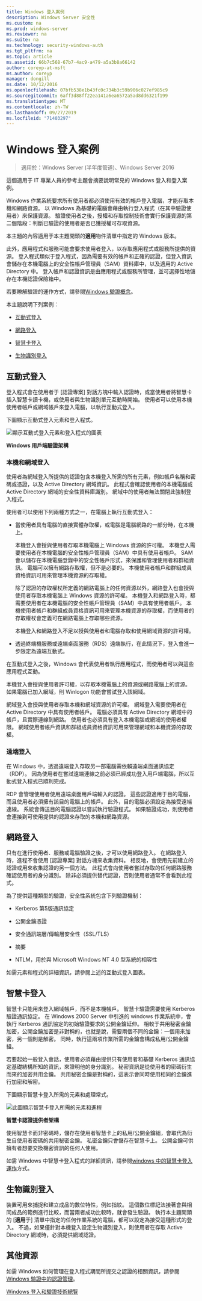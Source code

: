 ```yaml
---
title: Windows 登入案例
description: Windows Server 安全性
ms.custom: na
ms.prod: windows-server
ms.reviewer: na
ms.suite: na
ms.technology: security-windows-auth
ms.tgt_pltfrm: na
ms.topic: article
ms.assetid: 66b7c568-67b7-4ac9-a479-a5a3b8a66142
author: coreyp-at-msft
ms.author: coreyp
manager: dongill
ms.date: 10/12/2016
ms.openlocfilehash: 07bfb538e1b43fc0c734b3c59b906c027ef985c9
ms.sourcegitcommit: 6aff3d88ff22ea141a6ea6572a5ad8dd6321f199
ms.translationtype: MT
ms.contentlocale: zh-TW
ms.lasthandoff: 09/27/2019
ms.locfileid: "71403297"
---
```

# <a name="windows-logon-scenarios"></a>Windows 登入案例

>適用於：Windows Server (半年度管道)、Windows Server 2016

這個適用于 IT 專業人員的參考主題會摘要說明常見的 Windows 登入和登入案例。

Windows 作業系統要求所有使用者都必須使用有效的帳戶登入電腦，才能存取本機和網路資源。 以 Windows 為基礎的電腦會藉由執行登入程式（在其中驗證使用者）來保護資源。 驗證使用者之後，授權和存取控制技術會實行保護資源的第二個階段：判斷已驗證的使用者是否已獲授權可存取資源。

本主題的內容適用于本主題開頭的**適用**物件清單中指定的 Windows 版本。

此外，應用程式和服務可能會要求使用者登入，以存取應用程式或服務所提供的資源。 登入程式類似于登入程式，因為需要有效的帳戶和正確的認證，但登入資訊會儲存在本機電腦上的安全性帳戶管理員（SAM）資料庫中，以及適用的 Active Directory 中。 登入帳戶和認證資訊是由應用程式或服務所管理，並可選擇性地儲存在本機認證保險箱中。

若要瞭解驗證的運作方式，請參閱[Windows 驗證概念](windows-authentication-concepts.md)。

本主題說明下列案例：

-   [互動式登入](#BKMK_InteractiveLogon)

-   [網路登入](#BKMK_NetworkLogon)

-   [智慧卡登入](#BKMK_SmartCardLogon)

-   [生物識別登入](#BKMK_BioLogon)

## <a name="BKMK_InteractiveLogon"></a>互動式登入
登入程式會在使用者于 [認證專案] 對話方塊中輸入認證時，或當使用者將智慧卡插入智慧卡讀卡機，或使用者與生物識別單元互動時開始。 使用者可以使用本機使用者帳戶或網域帳戶來登入電腦，以執行互動式登入。

下圖顯示互動式登入元素和登入程式。

![顯示互動式登入元素和登入程式的圖表](../media/windows-logon-scenarios/AuthN_LSA_Architecture_Client.gif)

**Windows 用戶端驗證架構**

### <a name="BKMK_LocaDomainLogon"></a>本機和網域登入
使用者為網域登入所提供的認證包含本機登入所需的所有元素，例如帳戶名稱和密碼或憑證，以及 Active Directory 網域資訊。 此程式會確認使用者的本機電腦或 Active Directory 網域的安全性資料庫識別。 網域中的使用者無法關閉此強制登入程式。

使用者可以使用下列兩種方式之一，在電腦上執行互動式登入：

-   當使用者具有電腦的直接實體存取權，或電腦是電腦網路的一部分時，在本機上。

    本機登入會授與使用者存取本機電腦上 Windows 資源的許可權。 本機登入需要使用者在本機電腦的安全性帳戶管理員（SAM）中具有使用者帳戶。 SAM 會以儲存在本機電腦登錄中的安全性帳戶形式，來保護和管理使用者和群組資訊。 電腦可以擁有網路存取權，但不是必要的。 本機使用者帳戶和群組成員資格資訊可用來管理本機資源的存取權。

    除了認證的存取權杖所定義的網路電腦上的任何資源以外，網路登入也會授與使用者存取本機電腦上 Windows 資源的許可權。 本機登入和網路登入時，都需要使用者在本機電腦的安全性帳戶管理員（SAM）中具有使用者帳戶。 本機使用者帳戶和群組成員資格資訊可用來管理本機資源的存取權，而使用者的存取權杖會定義可在網路電腦上存取哪些資源。

    本機登入和網路登入不足以授與使用者和電腦存取和使用網域資源的許可權。

-   透過終端機服務或遠端桌面服務（RDS）遠端執行，在此情況下，登入會進一步限定為遠端互動式。

在互動式登入之後，Windows 會代表使用者執行應用程式，而使用者可以與這些應用程式互動。

本機登入會授與使用者許可權，以存取本機電腦上的資源或網路電腦上的資源。 如果電腦已加入網域，則 Winlogon 功能會嘗試登入該網域。

網域登入會授與使用者存取本機和網域資源的許可權。 網域登入需要使用者在 Active Directory 中具有使用者帳戶。 電腦必須具有 Active Directory 網域中的帳戶，且實際連線到網路。 使用者也必須具有登入本機電腦或網域的使用者權限。 網域使用者帳戶資訊和群組成員資格資訊可用來管理網域和本機資源的存取權。

### <a name="BKMK_RemoteLogon"></a>遠端登入
在 Windows 中，透過遠端登入存取另一部電腦需依賴遠端桌面通訊協定（RDP）。 因為使用者在嘗試遠端連線之前必須已經成功登入用戶端電腦，所以互動式登入程式已順利完成。

RDP 會管理使用者使用遠端桌面用戶端輸入的認證。 這些認證適用于目的電腦，而且使用者必須擁有該目的電腦上的帳戶。 此外，目的電腦必須設定為接受遠端連線。 系統會傳送目的電腦認證以嘗試執行驗證程式。 如果驗證成功，則使用者會連接到可使用提供的認證來存取的本機和網路資源。

## <a name="BKMK_NetworkLogon"></a>網路登入
只有在進行使用者、服務或電腦驗證之後，才可以使用網路登入。 在網路登入時，進程不會使用 [認證專案] 對話方塊來收集資料。 相反地，會使用先前建立的認證或用來收集認證的另一個方法。 此程式會向使用者嘗試存取的任何網路服務確認使用者的身分識別。 除非必須提供替代認證，否則使用者通常不會看到此程式。

為了提供這種類型的驗證，安全性系統包含下列驗證機制：

-   Kerberos 第5版通訊協定

-   公開金鑰憑證

-   安全通訊端層/傳輸層安全性（SSL/TLS）

-   摘要

-   NTLM，用於與 Microsoft Windows NT 4.0 型系統的相容性

如需元素和程式的詳細資訊，請參閱上述的互動式登入圖表。

## <a name="BKMK_SmartCardLogon"></a>智慧卡登入
智慧卡只能用來登入網域帳戶，而不是本機帳戶。 智慧卡驗證需要使用 Kerberos 驗證通訊協定。 在 Windows 2000 Server 中引進的 windows 作業系統中，會執行 Kerberos 通訊協定的初始驗證要求的公開金鑰延伸。 相較于共用秘密金鑰加密，公開金鑰加密是非對稱的，也就是說，需要兩個不同的金鑰：一個用來加密，另一個則是解密。 同時，執行這兩項作業所需的金鑰會構成私用/公開金鑰組。

若要起始一般登入會話，使用者必須藉由提供只有使用者和基礎 Kerberos 通訊協定基礎結構所知的資訊，來證明他的身分識別。 秘密資訊是從使用者的密碼衍生而來的加密共用金鑰。 共用秘密金鑰是對稱的，這表示會同時使用相同的金鑰進行加密和解密。

下圖顯示智慧卡登入所需的元素和處理常式。

![此圖顯示智慧卡登入所需的元素和進程](../media/windows-logon-scenarios/SmartCardCredArchitecture.gif)

**智慧卡認證提供者架構**

使用智慧卡而非密碼時，儲存在使用者智慧卡上的私用/公開金鑰組，會取代為衍生自使用者密碼的共用秘密金鑰。 私密金鑰只會儲存在智慧卡上。 公開金鑰可供擁有者想要交換機密資訊的任何人使用。

如需 Windows 中智慧卡登入程式的詳細資訊，請參閱[windows 中的智慧卡登入運作](https://technet.microsoft.com/library/ff404285.aspx)方式。

## <a name="BKMK_BioLogon"></a>生物識別登入
裝置可用來捕捉和建立成品的數位特性，例如指紋。 這個數位標記法接著會與相同成品的範例進行比較，而當兩者成功比較時，就會發生驗證。 執行本主題開頭的 [**適用**于] 清單中指定的任何作業系統的電腦，都可以設定為接受這種形式的登入。 不過，如果僅針對本機登入設定生物識別登入，則使用者在存取 Active Directory 網域時，必須提供網域認證。

## <a name="additional-resources"></a>其他資源
如需 Windows 如何管理在登入程式期間所提交之認證的相關資訊，請參閱[Windows 驗證中的認證管理](https://technet.microsoft.com/library/dn169014.aspx)。

[Windows 登入和驗證技術總覽](https://technet.microsoft.com/library/dn169029.aspx)


